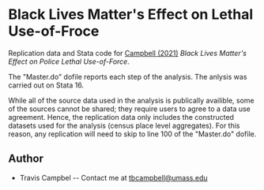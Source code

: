# Black Lives Matter's Effect on Lethal Use-of-Froce
Replication data and Stata code for [Campbell (2021)](https://ssrn.com/abstract=3767097) *Black Lives Matter's Effect on Police Lethal Use-of-Force*. 

The "Master.do" dofile reports each step of the analysis. The anlysis was carried out on Stata 16. 

While all of the source data used in the analysis is publically availible, some of the sources cannot be shared; they require users to agree to a data use agreement. Hence, the replication data only includes the constructed datasets used for the analysis (census place level aggregates). For this reason, any replication will need to skip to line 100 of the "Master.do" dofile.

## Author
- Travis Campbel -- Contact me at tbcampbell@umass.edu
